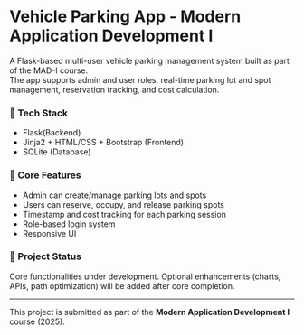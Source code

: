 # Vehicle Parking App - Modern Application Development I

A Flask-based multi-user vehicle parking management system built as part of the MAD-I course.  
The app supports admin and user roles, real-time parking lot and spot management, reservation tracking, and cost calculation.

### 🔧 Tech Stack
- Flask(Backend)
- Jinja2 + HTML/CSS + Bootstrap (Frontend)
- SQLite (Database)

### 🎯 Core Features
- Admin can create/manage parking lots and spots
- Users can reserve, occupy, and release parking spots
- Timestamp and cost tracking for each parking session
- Role-based login system
- Responsive UI

### 📁 Project Status
Core functionalities under development. Optional enhancements (charts, APIs, path optimization) will be added after core completion.

---

This project is submitted as part of the **Modern Application Development I** course (2025).
